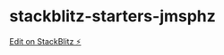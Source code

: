 # stackblitz-starters-jmsphz

[Edit on StackBlitz ⚡️](https://stackblitz.com/edit/stackblitz-starters-jmsphz)